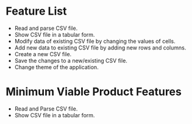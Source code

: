 # Feature List

- Read and parse CSV file.
- Show CSV file in a tabular form.
- Modify data of existing CSV file by changing the values of cells.
- Add new data to existing CSV file by adding new rows and columns.
- Create a new CSV file.
- Save the changes to a new/existing CSV file.
- Change theme of the application.

# Minimum Viable Product Features

- Read and Parse CSV file.
- Show CSV file in a tabular form.
